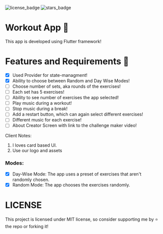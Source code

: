 ![license_badge]
![stars_badge]

# Workout App 💪

This app is developed using Flutter framework!

# Features and Requirements 🎈

- [x] Used Provider for state-managment!
- [x] Ability to choose between Random and Day Wise Modes!
- [ ] Choose number of sets, aka rounds of the exercises!
- [ ] Each set has 5 exercises!
- [ ] Ability to see number of exercises the app selected!
- [ ] Play music during a workout!
- [ ] Stop music during a break!
- [ ] Add a restart button, which can again select different exercises!
- [ ] Different music for each exercise!
- [ ] About Creator Screen with link to the challenge maker video!

Client Notes:
1. I loves card based UI.
2. Use our logo and assets

### Modes:
- [x] Day-Wise Mode: The app uses a preset of exercises that aren't randomly chosen.
- [x] Random Mode: The app chooses the exercises randomly.

# LICENSE

This project is licensed under MIT license, so consider supporting me by ⭐ the repo or forking it!

[license_badge]: https://img.shields.io/github/license/yazeedalkhalaf/Workout_App?style=for-the-badge
[stars_badge]: https://img.shields.io/github/stars/YazeedAlKhalaf/Workout_App?style=for-the-badge